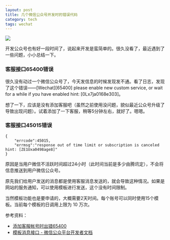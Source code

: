 ```yaml
---
layout: post
title: 几个微信公众号开发时的错误代码
category: tech
tags: wechat
---
```


![](https://cdn.kelu.org/blog/tags/wechat.jpg)

开发公众号也有好一段时间了，说起来开发是蛮简单的。很久没看了，最近遇到了一些问题，小小总结一下。

### 客服接口65400错误

很久没有动过一个微信公众号了，今天发信息的时候发现发不通。看了日志，发现了这个错误——[Wechat][65400] please enable new custom service, or wait for a while if you have enabled hint: [0Lx7ja0168e303]。

想了一下，应该是没有添加客服吧（虽然之前使用没问题，貌似最近公众号升级了导致出现问题）。试着添加了一下客服，稍等5分钟左右，就好了。嗯嗯。

### 客服接口45015错误

	{  
	    "errcode":45015,  
	    "errmsg":"response out of time limit or subscription is canceled hint: [ZE1Uxa0498age8]"  
	}  

原因是当用户微信不活跃时间超过24小时（此时间当前是多少由腾讯定），不会将信息推送到用户微信公众号。

原先我们给用户发送的消息都是使用客服消息发送的，就会导致这种情况。如果是网站的服务通知，可以使用模板进行发送，这个没有时间限制。

当然模板功能也是要申请的，大概需要2天时间。每个账号可以同时使用15个模板。当前每个模板的日调用上限为 10 万次。


参考资料：

* [添加客服帐号时出错65400](http://www.henkuai.com/thread-14242-1-1.html)
* [模板消息接口 - 微信公众平台开发者文档](http://mp.weixin.qq.com/wiki/17/304c1885ea66dbedf7dc170d84999a9d.html)